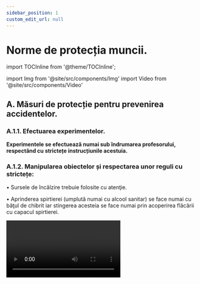 ```yaml
---
sidebar_position: 1
custom_edit_url: null
---
```


# Norme de protecția muncii.





import TOCInline from '@theme/TOCInline';

<TOCInline toc={toc} />





import Img from '@site/src/components/Img'
import Video from '@site/src/components/Video'


## A. Măsuri de protecție pentru prevenirea accidentelor.



### A.1.1. Efectuarea experimentelor.

**Experimentele se efectuează numai sub îndrumarea profesorului, respectând cu strictețe instrucțiunile acestuia.**

### A.1.2. Manipularea obiectelor și respectarea unor reguli cu strictețe:


• Sursele de încălzire trebuie folosite cu atenţie. 

• Aprinderea spirtierei (umplută numai cu alcool sanitar) se face numai cu băţul de chibrit iar stingerea acesteia se face numai prin acoperirea flăcării cu capacul spirtierei.

<Video src="https://www.youtube.com/embed/LRsslmsBwWE" lazy={false} />


<br></br>

:::warning Atenție
Acest experiment se efectuează numai în prezența unui adult!

Când lucrezi cu surse de foc ai grijă să ai părul strâns și să nu porți haine cu mâneci largi!

:::


<br></br>



•	Un corp se încălzeşte, ţinându-l cu cleştele metalic, în partea superioară a flăcării, unde este cea mai ridicată temperatură. 

<Video src="https://www.youtube.com/embed/EqLqqJ1pLOI" lazy={false} />


<br></br>

:::warning Atenție
Acest experiment se efectuează numai în prezența unui adult!

Când lucrezi cu surse de foc ai grijă să ai părul strâns și să nu porți haine cu mâneci largi!

:::


<br></br>




•	La încălzirea lichidelor în vase de sticlă, vasul se pune pe o sită metalică cu azbest.

<Video src="https://www.youtube.com/embed/1LIKxfudu-s" lazy={false} />

<br></br>

:::warning Atenție
Acest experiment se efectuează numai în prezența unui adult!

Când lucrezi cu surse de foc ai grijă să ai părul strâns și să nu porți haine cu mâneci largi! Atenție când lucrezi cu apă caldă să nu te arzi!

:::



<br></br>

 

•	Substanţele inflamabile (naftalina, acetona, alcoolul etc.) se încălzesc numai pe baie de apă.


<Video src="https://www.youtube.com/embed/7JBibSntLyQ" />


<br></br>

:::warning Atenție
Acest experiment se efectuează numai în prezența unui adult!

Când lucrezi cu surse de foc ai grijă să ai părul strâns și să nu porți haine cu mâneci largi!
Alcoolul, naftalina și acetona sunt substanțe inflamabile și stai departe de sursele de foc, când lucrezi cu ele! 

:::



<br></br>




•	La încălzirea eprubetei se foloseşte cleştele de lemn; gura eprubetei nu trebuie să fie îndreptată spre vreo persoană. Pentru a nu se sparge, eprubeta se roteşte în flacără.


<Video src="https://www.youtube.com/embed/44SKM_e7dqo" />


<br></br>

:::warning Atenție
Acest experiment se efectuează numai în prezența unui adult!

Când lucrezi cu surse de foc ai grijă să ai părul strâns și să nu porți haine cu mâneci largi! Atenție când lucrezi cu apă caldă să nu te arzi!

:::


<br></br>


•	Paharele sau vasele de sticlă se încălzesc pe site metalice cu azbest.

•	Pericol de incendiu prezintă şi supraîncălzirea firelor electrice (constatat prin mirosul de cauciuc încălzit), caz în care se întrerupe imediat curentul.

•	Pentru a asigura protecţia contra incendiilor e necesar ca în laborator să se găsească următoarele: apă, stingătoare, nisip, pături, azbest, faianţă.

• Flacăra oricărui lichid (inflamabil, ulei aprins etc) sau incendiul electric, nu se stinge cu apă, ci se acoperă cu un izolant pentru a evita contactul cu aerul. Dacă hainele unei persoane au luat foc, acesta se înveleşte imediat într-o pătură.

• De exemplu, când prăjiți cartofi și ați pus prea mulți cartofi sau prea mult ulei în tigaie, uleiul iese din tigaie și se aprinde. Cum trebuie să procedați: întâi stingeți aragazul și acoperiți tigaia cu un capac. Dacă nu aveți capac, acoperiți cu un prosop sau o pătură uscată. Este Interzis să aruncaţi apă peste uleiul încins întrucât uleiul aprins ar sări din tigaie şi v-ar produce arsuri grave.

•	Manipularea solvenţilor inflamabili (sodiul şi potasiul metalic ţinute sub petrol, disulfura de carbon, alcool, eter, benzen, cloroform, acetonă etc.) se face sub nişă şi cu stingerea surselor de încălzire.

• Încălzirea solvenţilor inflamabili nu se face la flacără directă ci, numai pe baie de apă sau nisip. Orice început de incendiu se stinge cu nisip, cu o pătură sau cu extinctorul.

•	Se folosesc cantități mici de substanță.

•	Agitarea unui lichid se face cu bagheta prin mișcări circulare fără a se atinge pereții.

<Video src="https://www.youtube.com/embed/mjtQgRYAMwo" />


•	Nu e permis să se guste substanţe chimice, să se amestece substanţe la întâmplare şi să se atingă cu mâna.

<Video src="https://www.youtube.com/embed/oFXULaetZ-c" />

<br></br>

:::warning Atenție

Nu gusta și nu atinge substanțele! 


:::


<br></br>




•	Substanţele inflamabile se păstrează în sticle bine închise, la rece şi la întuneric, departe de sursele de încălzire.


•	Mirosirea unei substanţe se face în mod indirect, aducând cu mâna vaporii spre nas.

<Video src="https://www.youtube.com/embed/4DPrG6j3EEs" />


<br></br>

:::warning Atenție

Nu mirosi direct substanțele chimice!


:::


<br></br>



•	Păstrarea ordinei şi curăţeniei pe mesele de laborator.

•	Utilizarea veselei şi aparaturii în starea perfectă și curate. 

•	Când se lucrează cu obiecte ascuţite, acestea nu se îndreaptă spre noi sau alte persoane.

<Video src="https://www.youtube.com/embed/kqz3cPJgETs" />

<br></br>

:::warning Atenție

Atenție când lucrezi cu obiecte ascuțite!


:::


<br></br>





•	Pentru realizarea circuitelor electrice, elevii vor folosi baterii electrice. Nu au voie sa folosească prizele.

•	După terminarea experimentelor se lasă ordine și se spală pe mâini.

•	Este total interzisă joaca în laborator sau ridicarea din bancă.

•	În timpul orelor experimentale este interzisă consumarea de băuturi sau alimente.

•	Se va lucra cu deosebită grijă cu substanţele toxice.

•	În timpul experimentelor nu se vor purta haine cu mâneci largi și părul va fi strâns la spate.

•	Când efectuăm un experiment, capul se ține puțin pe spate astfel încât fața să fie mai departe de montajul experimental.



### A.1.3. În timpul furtunilor cu descărcări electrice (fulgere și trăsnete):

- Adăpostiți-vă în casă sau în mașină (tramvai, troleibuz, vehicul cu caroserie metalică).
- Nu vă apropiați de geamuri.
- Nu vă plimbați cu bicicleta.
- Nu înotați.
- Nu vă adăpostiți sub copaci.  Dacă sunteți în pădure, ieșiți cât mai repede într-o poiană, stați ghemuiți acoperiți de o mantie și nu deschideți umbrela. 
- Nu vorbiți la telefon.


### A.1.4. Reguli împotriva electrocutării:


:::important Definiţie

**Electrocutarea** este accidentul care are loc la trecerea curentului electric periculos prin corpul omenesc.

:::

- Nu introduceți obiecte în bornele prizei.
- Nu folosiți aparate electrice în baie când este multă umiditate (abur).
- Nu vărsați lichide peste aparate electrice sau prize.
- Nu atingeți prize sau întrerupătoare deteriorate (fisurate, rupte) sau care nu sunt bine fixate în perete.
- Nu reparați sau demontați aparate electrice când sunt în priză.
- Scoateți corect aparatele electrice din priză : cu o mână țineți priza, iar cu cealaltă trageți de ștecăr și nu de cordon.
- Când realizați circuite electrice folosiți baterii electrice de maxim 12V (Volți), curentul lor fiind inofensiv, chiar dacă atingeți părțile neizolate.
- Dacă v-a luat foc un aparat sau o priză, acoperiți flacăra cu o pătură uscată. Incendiile electrice nu se sting cu apă.
- Nu înălțați zmeie și nu vă cațărați în apropierea liniilor (cablurilor) electrice aeriene (acestea sunt de înaltă tensiune și vă puteți electrocuta chiar de la distanță prin intermediul unui arc electric).
- Nu atingeți cablurile electrice căzute de pe stâlpi.
- Nu folosiți la aceeași priză mai multe aparate electrice. 
- Aparatele electrice de mare putere și cu carcasă metalică (frigidere, aere condiționate, mașini de spălat, uscătoare de rufe etc.) trebuie să fie introduse singure într-o priză cu împământare (cea care are pe lângă cele două borne și două lamele metalice).





### A.1.5. Aplică ce ai învăţat în legătură cu normele de protecția muncii în laborator.

:::caution Temă

**1.** Urmărește imaginile următoare și găsește ce reguli au fost încălcate și care ne-ar pune în pericol viața:

:::

A.1.5.1. ..................................................... 

<Img className="img-responsive5" src="fizica/ghidul-de-fizica-versus-accidentari/1_5_1_Incalzirea-corecta-a-eprubetei.jpg" width="1280" height="1287" />

****

A.1.5.2. .....................................................

<Img className="img-responsive5" src="fizica/ghidul-de-fizica-versus-accidentari/1_5_2_Dezordine-masa.jpg" width="1200" height="1223" />


****

A.1.5.3. .....................................................

<Img className="img-responsive5" src="fizica/ghidul-de-fizica-versus-accidentari/1_5_3_Aprinderea-incorecta-a-spirtierei.jpg" width="1280" height="1285" />


****

A.1.5.4. .....................................................

<Img className="img-responsive5" src="fizica/ghidul-de-fizica-versus-accidentari/1_5_4_Maneci-largi-2.jpg" width="1280" height="1278" />


****

A.1.5.5. .....................................................

<Img className="img-responsive5" src="fizica/ghidul-de-fizica-versus-accidentari/1_5_5_Mirosirea-incorecta.jpg" width="1280" height="1282" />


****

A.1.5.6. .....................................................

<Img className="img-responsive5" src="fizica/ghidul-de-fizica-versus-accidentari/1_5_6_Par-desfacut.jpg" width="1280" height="1706" />


****

A.1.5.7. .....................................................

<Img className="img-responsive5" src="fizica/ghidul-de-fizica-versus-accidentari/1_5_7_Incalzirea-incorecta-a-paharului.jpg" width="1280" height="1282" />







